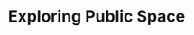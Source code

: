---
title: "Exploring Public Space"
layout: picture
picture: "/assets/camera-roll/2015/2015-09-26-exploring-public-space/20150926_203642225_iOS.jpg"
thumbnail: "/assets/camera-roll/2015/2015-09-26-exploring-public-space/20150926_203642225_iOS-thumbnail.jpg"
tags:
  - Photograph
  - Reflection
  - Circle
  - Seattle
---
